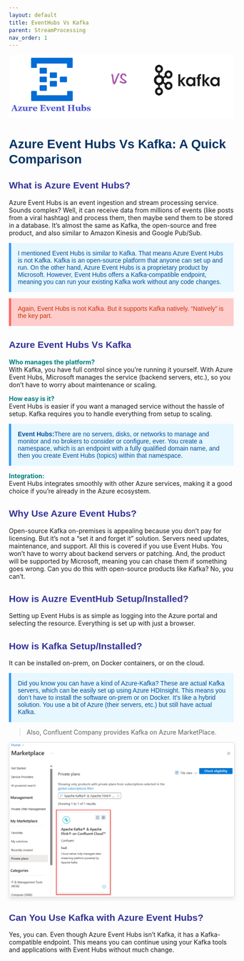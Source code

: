 ```yaml
---
layout: default
title: EventHubs Vs Kafka
parent: StreamProcessing
nav_order: 1
---
```


![](images/2024-08-10-16-20-54.png)

# <span style="color: #003366;font-family: 'Trebuchet MS', Helvetica, sans-serif;">Azure Event Hubs Vs Kafka: A Quick Comparison</span>

## <span style="color: #333399;font-family: 'Trebuchet MS', Helvetica, sans-serif;">What is Azure Event Hubs?</span>

Azure Event Hubs is an event ingestion and stream processing service. Sounds complex? Well, it can receive data from millions of events (like posts from a viral hashtag) and process them, then maybe send them to be stored in a database. It’s almost the same as Kafka, the open-source and free product, and also similar to Amazon Kinesis and Google Pub/Sub.

<p style="color: #004d99; font-family: 'Trebuchet MS', Helvetica, sans-serif; background-color: #e6f7ff; padding: 15px; border-left: 5px solid #3399ff;">
I mentioned Event Hubs is similar to Kafka. That means Azure Event Hubs is not Kafka. Kafka is an open-source platform that anyone can set up and run. On the other hand, Azure Event Hubs is a proprietary product by Microsoft. However, Event Hubs offers a Kafka-compatible endpoint, meaning you can run your existing Kafka work without any code changes.
</p>



<p style="color: #cc3300; font-family: 'Trebuchet MS', Helvetica, sans-serif; background-color: #ffcccc; padding: 15px; border-left: 5px solid #ff6666;">
Again, Event Hubs is not Kafka. But it supports Kafka natively. “Natively” is the key part.
</p>

## <span style="color: #333399;font-family: 'Trebuchet MS', Helvetica, sans-serif;">Azure Event Hubs Vs Kafka</span>

<span style="color: teal;">**Who manages the platform?**</span>  
With Kafka, you have full control since you’re running it yourself. With Azure Event Hubs, Microsoft manages the service (backend servers, etc.), so you don’t have to worry about maintenance or scaling.


<span style="color: teal;">**How easy is it?**</span>   
Event Hubs is easier if you want a managed service without the hassle of setup. Kafka requires you to handle everything from setup to scaling.


<p style="color: #004d99; font-family: 'Trebuchet MS', Helvetica, sans-serif; background-color: #e6f7ff; padding: 15px; border-left: 5px solid #3399ff;">
<b>Event Hubs:</b>There are no servers, disks, or networks to manage and monitor and no brokers to consider or configure, ever. You create a namespace, which is an endpoint with a fully qualified domain name, and then you create Event Hubs (topics) within that namespace.
</p>


<span style="color: teal;">**Integration:**</span>   
Event Hubs integrates smoothly with other Azure services, making it a good choice if you’re already in the Azure ecosystem.

## <span style="color: #333399;font-family: 'Trebuchet MS', Helvetica, sans-serif;">Why Use Azure Event Hubs?</span>

Open-source Kafka on-premises is appealing because you don’t pay for licensing. But it’s not a “set it and forget it” solution. Servers need updates, maintenance, and support. All this is covered if you use Event Hubs. You won’t have to worry about backend servers or patching. And, the product will be supported by Microsoft, meaning you can chase them if something goes wrong. Can you do this with open-source products like Kafka? No, you can’t.

## <span style="color: #333399;font-family: 'Trebuchet MS', Helvetica, sans-serif;">How is Auzre EventHub Setup/Installed?</span>

Setting up Event Hubs is as simple as logging into the Azure portal and selecting the resource. Everything is set up with just a browser.

## <span style="color: #333399;font-family: 'Trebuchet MS', Helvetica, sans-serif;">How is Kafka Setup/Installed?</span>
It can be installed on-prem, on Docker containers, or on the cloud. 

<p style="color: #004d99; font-family: 'Trebuchet MS', Helvetica, sans-serif; background-color: #e6f7ff; padding: 15px; border-left: 5px solid #3399ff;">
Did you know you can have a kind of Azure-Kafka? These are actual Kafka servers, which can be easily set up using Azure HDInsight. This means you don’t have to install the software on-prem or on Docker. It’s like a hybrid solution. You use a bit of Azure (their servers, etc.) but still have actual Kafka.
</p>

> Also, Confluent Company provides Kafka on Azure MarketPlace.

<img src="images/2024-08-10-16-40-29.png" alt="Description of the image" style="max-width: 100%; height: auto; border: 1px solid #ddd; border-radius: 4px; box-shadow: 0 4px 8px rgba(0, 0, 0, 0.1);">



## <span style="color: #333399;font-family: 'Trebuchet MS', Helvetica, sans-serif;">Can You Use Kafka with Azure Event Hubs?</span>

Yes, you can. Even though Azure Event Hubs isn’t Kafka, it has a Kafka-compatible endpoint. This means you can continue using your Kafka tools and applications with Event Hubs without much change.

